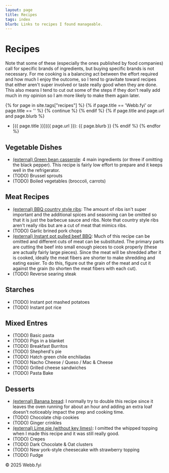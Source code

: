 ```yaml
---
layout: page
title: Recipes
tags: index
blurb: Links to recipes I found manageable.
---
```


# Recipes

Note that some of these (especially the ones published by food companies) call for specific brands of ingredients, but buying specific brands is not necessary. For me cooking is a balancing act between the effort required and how much I enjoy the outcome, so I tend to gravitate toward recipes that either aren't super involved or taste really good when they are done. This also means I tend to cut out some of the steps if they don't really add much in my opinion so I am more likely to make them again later.

{% for page in site.tags["recipes"] %}
{%   if page.title == 'Webb.fyi' or page.title == '' %}
{%     continue %}
{%   endif %}
{%   if page.title and page.url and page.blurb %}
* [{{ page.title }}]({{ page.url }}): {{ page.blurb }}
{%   endif %}
{% endfor %}


## Vegetable Dishes



* [(external) Green bean casserole](https://www.mccormick.com/blogs/frenchs-recipes/green-bean-casserole): 4 main ingredients (or three if omitting the black pepper). This recipe is fairly low effort to prepare and it keeps well in the refrigerator.
* (TODO) Brussel sprouts
* (TODO) Boiled vegetables (broccoli, carrots)


## Meat Recipes



* [(external) BBQ country style ribs](https://www.food.com/recipe/the-most-tender-country-style-honey-bbq-ribs-501742): The amount of ribs isn't super important and the additional spices and seasoning can be omitted so that it is just the barbecue sauce and ribs. Note that country style ribs aren't really ribs but are a cut of meat that mimics ribs.
* (TODO) Garlic brined pork chops
* [(external) Instant pot pulled beef BBQ](https://www.simplyhappyfoodie.com/instant-pot-barbecue-beef/#wprm-recipe-container-4735): Much of this recipe can be omitted and different cuts of meat can be substituted. The primary parts are cutting the beef into small enough pieces to cook properly (these are actually fairly large pieces). Since the meat will be shredded after it is cooked, ideally the meat fibers are shorter to make shredding and eating easier. To do this, figure out the grain of the meat and cut it against the grain (to shorten the meat fibers with each cut).
* (TODO) Reverse searing steak


## Starches



* (TODO) Instant pot mashed potatoes
* (TODO) Instant pot rice


## Mixed Entres



* (TODO) Basic pasta
* (TODO) Pigs in a blanket
* (TODO) Breakfast Burritos
* (TODO) Shepherd's pie
* (TODO) Hatch green chile enchiladas
* (TODO) Nacho Cheese / Queso / Mac & Cheese
* (TODO) Grilled cheese sandwiches
* (TODO) Pasta Bake


## Desserts



* [(external) Banana bread](https://itsbellmade.com/recipe-easy-banana-bread/): I normally try to double this recipe since it leaves the oven running for about an hour and adding an extra loaf doesn't noticeably impact the prep and cooking time.
* (TODO) Chocolate chip cookies
* (TODO) Ginger crinkles
* [(external) Lime pie (without key limes)](https://www.onceuponachef.com/recipes/key-lime-pie.html): I omitted the whipped topping when I made this recipe and it was still really good.
* (TODO) Crepes
* (TODO) Dark Chocolate & Oat clusters
* (TODO) New york-style cheesecake with strawberry topping
* (TODO) Fudge

© 2025 Webb.fyi
